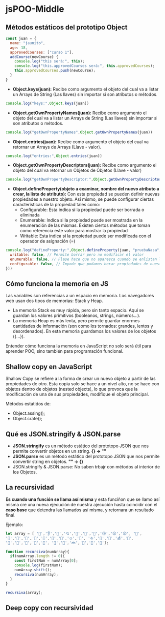 # jsPOO-Middle

## Métodos estáticos del prototipo Object

```js
const juan = {
  name: "jaunito",
  age: 18,
  approvedCourses: ["curso 1"],
  addCourse(newCourse) {
    console.log("this será:", this);
    console.log("this.approvedCourses será:", this.approvedCourses);
    this.approvedCourses.push(newCourse);
  }
}
```

- **Object.keys(juan):** Recibe como argumento el objeto del cual va a listar un Arrays de String (Las llaves) sin importar si son atributos o métodos.
 ```js
console.log("keys:",Object.keys(juan))
```

- **Object.getOwnPropertyNames(juan):** Recibe como argumento el objeto del cual va a listar un Arrays de String (Las llaves) sin importar si son atributos o métodos.
```js
console.log("getOwnPropertyNames",Object.getOwnPropertyNames(juan))
```

- **Object.entries(juan):** Recibe como argumento el objeto del cual va retornar un Arrays de Arrays (Llave - valor).
```js
console.log("entries:",Object.entries(juan))
```

- **Object.getOwnPropertyDescriptors(juan):**  Recibe como argumento el objeto del cual va retornar un Objetos de Objetos (Llave - valor) 
```js
console.log("getOwnPropertyDescriptor:",Object.getOwnPropertyDescriptors(juan))
```

- **Object.defineProperty(objeto a examinar, nombre del nuevo atributo a crear, la lista de atributo):** Con esta propiedad se pueden definir nuevas propiedades a nuestro objeto. Así mismo, se puede configurar ciertas características de la propiedad tales como:
  - Configurable: Esta indica si la propiedad puede ser borrada o eliminada
  - Enumerable: Indica si la propiedad puede ser mostrada en la enumeración de las mismas. Existen ciertos métodos que toman como referencia este valor para mostrar la propiedad
  - Writable: Esta indica si la propiedad puede ser modificada con el operador de asignación (=)

```js
console.log("defineProperty:",Object.defineProperty(juan, "pruebaNasa", {
  writable: false, // Permite borrar pero no modificar el valor
  enumerable: false, // Flase hace que no aparesca cuando se enlistan los nombre con: Object.keys()
  configurable: false, // Impode que podamos borar propiedades de nuestros objetos, pero si editarlas
}))
```
## Cómo funciona la memoria en JS

Las variables son referencias a un espacio en memoria.
Los navegadores web usan dos tipos de memorias: Stack y Heap.
  - La memoria Stack es muy rápida, pero sin tanto espacio. Aquí se guardan los valores primitivos (booleanos, strings, números…).
  - La memoria Heap es más lenta, pero permite guardar enormes cantidades de información (son como los tornados: grandes, lentos y desordenados). En esta memoria guardamos los valores de los objetos ({...}).

Entender cómo funciona la memoria en JavaScript no solo será útil para aprender POO, sino también para programación funcional.

## Shallow copy en JavaScript

Shallow Copy se refiere a la forma de crear un nuevo objeto a partir de las propiedades de otro. Esta copia solo se hace a un nivel alto, no se hace con objetos dentro de objetos (nested objects), lo que provoca que la modificación de una de sus propiedades, modifique el objeto principal.

Métodos estatidos de:
- Object.assing();
- Object.crate();

## Qué es JSON.stringify & JSON.parse

- **JSON.stringify** es un método estático del prototopo JSON que nos permite convertir objetos en un string. **{} -> ""**
- **JSON.parse** es un método estático del prototopo JSON que nos permite convertir string en objetos. **"" -> {}**
- JSON.stringify & JSON.parse: No saben trbajr con métodos al interior de los Objetos.

## La recursividad

**Es cuando una función se llama así misma** y esta funciñon que se llamo así misma cre una nueva ejecución de nuestra ajecución hasta coincidir con el **caso base** que detendra las llamados así misma, y retornara un resultado final.

Ejemplo:

```js
let array = [ '👃','👂','🍓','💘','💜','👊','💋','😘','😜','😵', '🙏', 
'👋','🚽','💃','💎','🚀','🌙','🎁','⛄','🌊', '⛵','🏀','🎱','💰','👶', 
'👸','🐰','🐷','🐍','🐫', '🔫','👄','🚲','🍉','💛','💚'];

function recursiva(numArray){
  if(numArray.length != 0){
    const firstNum = numArray[0];
    console.log(firstNum);
    numArray.shift();
    recursiva(numArray);
  }
}

recursiva(array);
```

## Deep copy con recursividad




